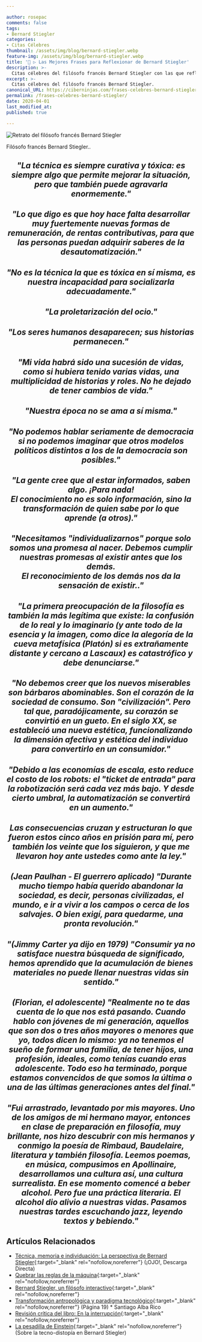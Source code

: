 ```yaml
---

author: rosepac
comments: false
tags:
- Bernard Stiegler
categories:
- Citas Célebres
thumbnail: /assets/img/blog/bernard-stiegler.webp
feature-img: /assets/img/blog/bernard-stiegler.webp
title: '📢 ▷ Las Mejores Frases para Reflexionar de Bernard Stiegler'
description: >-
  Citas célebres del filósofo francés Bernard Stiegler con las que reflexionar sobre la sociedad.
excerpt: >-
  Citas célebres del filósofo francés Bernard Stiegler.
canonical_URL: https://ciberninjas.com/frases-celebres-bernard-stiegler/
permalink: /frases-celebres-bernard-stiegler/
date: 2020-04-01
last_modified_at: 
published: true

---
```


![Retrato del filósofo francés Bernard Stiegler](/assets/img/blog/bernard-stiegler.webp "Retrato del filósofo francés Bernard Stiegler")

Filósofo francés Bernard Stiegler..

<h2><p align="center"><cite>"La técnica es siempre curativa y tóxica: es siempre algo que permite mejorar la situación, pero que también puede agravarla enormemente."</cite></p></h2>

<h2><p align="center"><cite>"Lo que digo es que hoy hace falta desarrollar muy fuertemente nuevas formas de remuneración, de rentas contributivas, para que las personas puedan adquirir saberes de la desautomatización."</cite></p></h2>

<h2><p align="center"><cite>"No es la técnica la que es tóxica en sí misma, es nuestra incapacidad para socializarla adecuadamente."</cite></p></h2>

<h2><p align="center"><cite>"La proletarización del ocio."</cite></p></h2>

<h2><p align="center"><cite>"Los seres humanos desaparecen; sus historias permanecen."</cite></p></h2>

<h2><p align="center"><cite>"Mi vida habrá sido una sucesión de vidas, como si hubiera tenido varias vidas, una multiplicidad de historias y roles. No he dejado de tener cambios de vida."</cite></p></h2>

<h2><p align="center"><cite>"Nuestra época no se ama a sí misma."</cite></p></h2>

<h2><p align="center"><cite>"No podemos hablar seriamente de democracia si no podemos imaginar que otros modelos políticos distintos a los de la democracia son posibles."</cite></p></h2>

<h2><p align="center"><cite>"La gente cree que al estar informados, saben algo. ¡Para nada!<br/>El conocimiento no es solo información, sino la transformación de quien sabe por lo que aprende (a otros)."</cite></p></h2>

<h2><p align="center"><cite>"Necesitamos "individualizarnos" porque solo somos una promesa al nacer. Debemos cumplir nuestras promesas al existir antes que los demás.<br/>El reconocimiento de los demás nos da la sensación de existir.."</cite></p></h2>

<h2><p align="center"><cite>"La primera preocupación de la filosofía es también la más legítima que existe: la confusión de lo real y lo imaginario (y ante todo de la esencia y la imagen, como dice la alegoría de la cueva metafísica (Platón) si es extrañamente distante y cercano a Lascaux) es catastrófico y debe denunciarse."</cite></p></h2>

<h2><p align="center"><cite>"No debemos creer que los nuevos miserables son bárbaros abominables. Son el corazón de la sociedad de consumo. Son "civilización". Pero tal que, paradójicamente, su corazón se convirtió en un gueto. En el siglo XX, se estableció una nueva estética, funcionalizando la dimensión afectiva y estética del individuo para convertirlo en un consumidor."</cite></p></h2>

<h2><p align="center"><cite>"Debido a las economías de escala, esto reduce el costo de los robots: el "ticket de entrada" para la robotización será cada vez más bajo. Y desde cierto umbral, la automatización se convertirá en un aumento."</cite></p></h2>

<h2><p align="center"><cite>Las consecuencias cruzan y estructuran lo que fueron estos cinco años en prisión para mí, pero también los veinte que los siguieron, y que me llevaron hoy ante ustedes como ante la ley."</cite></p></h2>

<h2><p align="center"><cite>(Jean Paulhan - El guerrero aplicado) "Durante mucho tiempo había querido abandonar la sociedad, es decir, personas civilizadas, el mundo, e ir a vivir a los campos o cerca de los salvajes. O bien exigí, para quedarme, una pronta revolución."</cite></p></h2>

<h2><p align="center"><cite>"(Jimmy Carter ya dijo en 1979) "Consumir ya no satisface nuestra búsqueda de significado, hemos aprendido que la acumulación de bienes materiales no puede llenar nuestras vidas sin sentido."</cite></p></h2>

<h2><p align="center"><cite>(Florian, el adolescente) "Realmente no te das cuenta de lo que nos está pasando. Cuando hablo con jóvenes de mi generación, aquellos que son dos o tres años mayores o menores que yo, todos dicen lo mismo: ya no tenemos el sueño de formar una familia, de tener hijos, una profesión, ideales, como tenías cuando eras adolescente. Todo eso ha terminado, porque estamos convencidos de que somos la última o una de las últimas generaciones antes del final."</cite></p></h2>

<h2><p align="center"><cite>"Fui arrastrado, levantado por mis mayores. Uno de los amigos de mi hermano mayor, entonces en clase de preparación en filosofía, muy brillante, nos hizo descubrir con mis hermanos y conmigo la poesía de Rimbaud, Baudelaire, literatura y también filosofía. Leemos poemas, en música, compusimos en Apollinaire, desarrollamos una cultura así, una cultura surrealista. En ese momento comencé a beber alcohol. Pero fue una práctica literaria. El alcohol dio alivio a nuestras vidas. Pasamos nuestras tardes escuchando jazz, leyendo textos y bebiendo."</cite></p></h2>
<!-- https://www.babelio.com/auteur/Bernard-Stiegler/6098/citations s-->
<!-- http://evene.lefigaro.fr/citations/bernard-stiegler -->

## Artículos Relacionados

- [Técnica, memoria e individuación: La perspectiva de Bernard Stiegler](https://revistas.ucm.es/index.php/ASEM/article/download/ASEM0404110337A/16106/0){:target="_blank" rel="nofollow,noreferrer"} (¡OJO!, Descarga Directa)
- [Quebrar las reglas de la máquina](https://www.clarin.com/rn/ideas/Quebrar-reglas-maquina_0_BJfDhXcwXx.html){:target="_blank" rel="nofollow,noreferrer"}
- [Bernard Stiegler, un filósofo interactivo](https://rebelion.org/bernard-stiegler-un-filosofo-interactivo/){:target="_blank" rel="nofollow,noreferrer"}
- [Transformación antropológica y paradigma tecnológico](https://www.fuhem.es/papeles_articulo/transformacion-antropologica-y-paradigma-tecnologico/){:target="_blank" rel="nofollow,noreferrer"} (Página 19) * Santiago Alba Rico
- [Revisión crítica del libro: En la interrupción](https://www.cairn.info/revue-francaise-d-ethique-appliquee-2017-2-page-126.htm#){:target="_blank" rel="nofollow,noreferrer"}
- [La pesadilla de Einstein](http://ctheory.net/ctheory_wp/la-pesadilla-de-einstein-sobre-la-tecno-distopia-en-bernard-stiegler/){:target="_blank" rel="nofollow,noreferrer"} (Sobre la tecno-distopía en Bernard Stiegler)